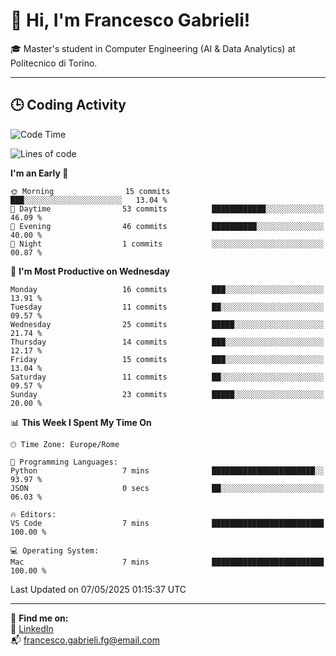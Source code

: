 # 👋 Hi, I'm Francesco Gabrieli!

🎓 Master's student in Computer Engineering (AI & Data Analytics) at Politecnico di Torino.  

---

## 🕒 Coding Activity

<!--START_SECTION:waka-->
![Code Time](http://img.shields.io/badge/Code%20Time-35%20hrs%2011%20mins-blue)

![Lines of code](https://img.shields.io/badge/From%20Hello%20World%20I%27ve%20Written-46.2%20thousand%20lines%20of%20code-blue)

**I'm an Early 🐤** 

```text
🌞 Morning                15 commits          ███░░░░░░░░░░░░░░░░░░░░░░   13.04 % 
🌆 Daytime                53 commits          ████████████░░░░░░░░░░░░░   46.09 % 
🌃 Evening                46 commits          ██████████░░░░░░░░░░░░░░░   40.00 % 
🌙 Night                  1 commits           ░░░░░░░░░░░░░░░░░░░░░░░░░   00.87 % 
```
📅 **I'm Most Productive on Wednesday** 

```text
Monday                   16 commits          ███░░░░░░░░░░░░░░░░░░░░░░   13.91 % 
Tuesday                  11 commits          ██░░░░░░░░░░░░░░░░░░░░░░░   09.57 % 
Wednesday                25 commits          █████░░░░░░░░░░░░░░░░░░░░   21.74 % 
Thursday                 14 commits          ███░░░░░░░░░░░░░░░░░░░░░░   12.17 % 
Friday                   15 commits          ███░░░░░░░░░░░░░░░░░░░░░░   13.04 % 
Saturday                 11 commits          ██░░░░░░░░░░░░░░░░░░░░░░░   09.57 % 
Sunday                   23 commits          █████░░░░░░░░░░░░░░░░░░░░   20.00 % 
```


📊 **This Week I Spent My Time On** 

```text
🕑︎ Time Zone: Europe/Rome

💬 Programming Languages: 
Python                   7 mins              ███████████████████████░░   93.97 % 
JSON                     0 secs              ██░░░░░░░░░░░░░░░░░░░░░░░   06.03 % 

🔥 Editors: 
VS Code                  7 mins              █████████████████████████   100.00 % 

💻 Operating System: 
Mac                      7 mins              █████████████████████████   100.00 % 
```


 Last Updated on 07/05/2025 01:15:37 UTC
<!--END_SECTION:waka-->


---



🔗 **Find me on:**  
💼 [LinkedIn](https://www.linkedin.com/in/francesco-gabrieli)  
📬 francesco.gabrieli.fg@email.com  



